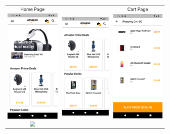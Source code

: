 <table>
  <tr>
  <td align="center">Home Page</td>
  <td align="center"></td>
  <td align="center">Cart Page</td>  
  </tr>
  
  <tr>
  <td align="center"><img src="screenshots/home1.png" width=200></td>
  <td align="center"><img src="screenshots/home2.png" width=200></td>
  <td align="center"><img src="screenshots/cart.png" width=200></td>
  </tr>
  
  <tr>
  <td align="center"><img src="screenshots/amazon_ui.png" width=200></td>
  </tr>
  
</table>
